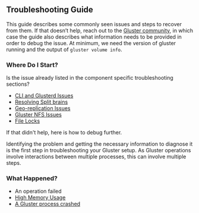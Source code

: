 Troubleshooting Guide
---------------------
This guide describes some commonly seen issues and steps to recover from them.
If that doesn’t help, reach out to the [Gluster community](https://www.gluster.org/community/), in which case the guide also describes what information needs to be provided in order to debug the issue. At minimum, we need the version of gluster running and the output of `gluster volume info`.


### Where Do I Start?

Is the issue already listed in the component specific troubleshooting sections?

- [CLI and Glusterd Issues](./troubleshooting-glusterd.md)
- [Resolving Split brains](./resolving-splitbrain.md)
- [Geo-replication Issues](./troubleshooting-georep.md)
- [Gluster NFS Issues](./troubleshooting-gnfs.md)
- [File Locks](./troubleshooting-filelocks.md)


If that didn't help, here is how to debug further.

Identifying the problem and getting the necessary information to diagnose it is the first step in troubleshooting your Gluster setup. As Gluster operations involve interactions between multiple processes, this can involve multiple steps.

### What Happened?

- An operation failed
- [High Memory Usage](./troubleshooting-memory.md)
- [A Gluster process crashed](./gluster-crash.md)


